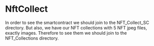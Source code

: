 # NftCollect
In order to see the smartcontract we should join to the NFT_Collect_SC directory.
But also, we have our NFT collections with 5 NFT jpeg files, exactly images. Therefore to see them we should join to the NFT_Collections directory.
